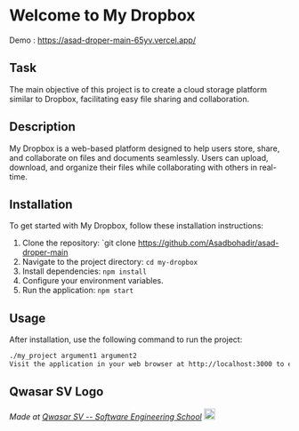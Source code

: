 # Welcome to My Dropbox
Demo : https://asad-droper-main-65yv.vercel.app/
## Task

The main objective of this project is to create a cloud storage platform similar to Dropbox, facilitating easy file sharing and collaboration.

## Description

My Dropbox is a web-based platform designed to help users store, share, and collaborate on files and documents seamlessly. Users can upload, download, and organize their files while collaborating with others in real-time.

## Installation

To get started with My Dropbox, follow these installation instructions:

1. Clone the repository: `git clone https://github.com/Asadbohadir/asad-droper-main
2. Navigate to the project directory: `cd my-dropbox`
3. Install dependencies: `npm install`
4. Configure your environment variables.
5. Run the application: `npm start`

## Usage

After installation, use the following command to run the project:

```bash
./my_project argument1 argument2
Visit the application in your web browser at http://localhost:3000 to explore and interact with My Dropbox.
``````
## Qwasar SV Logo
<span><i>Made at <a href='https://qwasar.io'>Qwasar SV -- Software Engineering School</a></i></span>
<span><img alt="Qwasar SV -- Software Engineering School's Logo" src="https://storage.googleapis.com/qwasar-public/qwasar-logo_50x50.png" width="20px" /></span>
